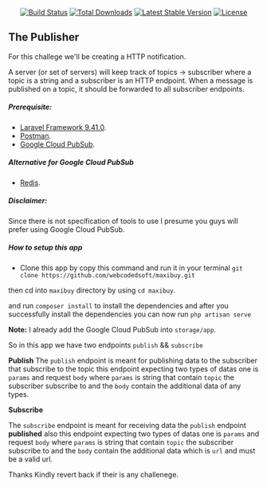 <p align="center">
<a href="https://travis-ci.org/laravel/framework"><img src="https://travis-ci.org/laravel/framework.svg" alt="Build Status"></a>
<a href="https://packagist.org/packages/laravel/framework"><img src="https://img.shields.io/packagist/dt/laravel/framework" alt="Total Downloads"></a>
<a href="https://packagist.org/packages/laravel/framework"><img src="https://img.shields.io/packagist/v/laravel/framework" alt="Latest Stable Version"></a>
<a href="https://packagist.org/packages/laravel/framework"><img src="https://img.shields.io/packagist/l/laravel/framework" alt="License"></a>
</p>

## The Publisher

For this challege we'll be creating a HTTP notification.

A server (or set of servers) will keep track of topics -> subscriber where a topic is a string and a subscriber is an HTTP endpoint. When a message is published on a topic, it should be forwarded to all subscriber endpoints.

##### Prerequisite:
- [Laravel Framework 9.41.0](https://laravel.com).
- [Postman](https://www.postman.com/).
- [Google Cloud PubSub](https://cloud.google.com/pubsub/docs/overview).

##### Alternative for Google Cloud PubSub

- [Redis](https://redis.io/).

##### Disclaimer: 
Since there is not specification of tools to use I presume you guys will prefer using Google Cloud PubSub.
##### How to setup this app

- Clone this app by copy this command and run it in your terminal `git clone https://github.com/webcodedsoft/maxibuy.git`

then cd into `maxibuy` directory by using `cd maxibuy`.

and run `composer install` to install the dependencies and after you successfully install the dependencies you can now run `php artisan serve`

**Note:**
I already add the Google Cloud PubSub into `storage/app`.

So in this app we have two endpoints `publish` && `subscribe`

**Publish**
The `publish` endpoint is meant for publishing data to the subscriber that subscribe to the topic this endpoint expecting two types of datas one is `params` and request `body` where `params` is string that contain `topic` the subscriber subscribe to and the `body` contain the additional data of any types.

**Subscribe**

The `subscribe` endpoint is meant for receiving data the `publish` endpoint **published** also this endpoint expecting two types of datas one is `params` and request `body` where `params` is string that contain `topic` the subscriber subscribe to and the `body` contain the additional data which is `url` and must be a valid url.

Thanks
Kindly revert back if their is any challenege. 
